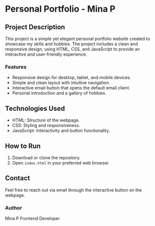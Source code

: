 # Personal Portfolio - Mina P

## Project Description

This project is a simple yet elegant personal portfolio website created to showcase my skills and hobbies. The project includes a clean and responsive design, using HTML, CSS, and JavaScript to provide an interactive and user-friendly experience.

### Features

* Responsive design for desktop, tablet, and mobile devices.
* Simple and clean layout with intuitive navigation.
* Interactive email button that opens the default email client.
* Personal introduction and a gallery of hobbies.

## Technologies Used

* HTML: Structure of the webpage.
* CSS: Styling and responsiveness.
* JavaScript: Interactivity and button functionality.

## How to Run

1. Download or clone the repository.
2. Open `index.html` in your preferred web browser.

## Contact

Feel free to reach out via email through the interactive button on the webpage.

### Author

Mina P
Frontend Developer
